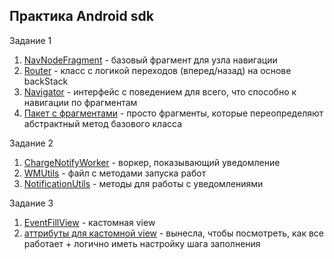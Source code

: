 ## Практика Android sdk

Задание 1
1) [NavNodeFragment](https://github.com/amalkoott/kotlin-em/blob/master/core/src/main/java/ru/amalkoott/core/navigation/NavNodeFragment.kt) - базовый фрагмент для узла навигации
2) [Router](https://github.com/amalkoott/kotlin-em/blob/master/core/src/main/java/ru/amalkoott/core/navigation/Router.kt) - класс с логикой переходов (вперед/назад) на основе backStack
3) [Navigator](https://github.com/amalkoott/kotlin-em/blob/master/core/src/main/java/ru/amalkoott/core/navigation/Navigator.kt) - интерфейс с поведением для всего, что способно к навигации по фрагментам
2) [Пакет с фрагментами](https://github.com/amalkoott/kotlin-em/tree/master/android_example/src/main/java/ru/amalkoott/android_example/presentation) - просто фрагменты, которые переопределяют абстрактный метод базового класса

Задание 2
1) [ChargeNotifyWorker](https://github.com/amalkoott/kotlin-em/blob/master/core/src/main/java/ru/amalkoott/core/worker/ChargeNotifyWorker.kt) - воркер, показывающий уведомление
2) [WMUtils](https://github.com/amalkoott/kotlin-em/blob/master/core/src/main/java/ru/amalkoott/core/worker/WMUtils.kt) - файл с методами запуска работ
3) [NotificationUtils](https://github.com/amalkoott/kotlin-em/blob/master/core/src/main/java/ru/amalkoott/core/utils/NotificationUtils.kt) - методы для работы с уведомлениями

Задание 3
1) [EventFillView](https://github.com/amalkoott/kotlin-em/blob/master/core/src/main/java/ru/amalkoott/core/view/EventFillView.kt) - кастомная view
2) [аттрибуты для кастомной view](https://github.com/amalkoott/kotlin-em/blob/master/core/src/main/res/values/event_fill_vew_attrs.xml) - вынесла, чтобы посмотреть, как все работает + логично иметь настройку шага заполнения 
